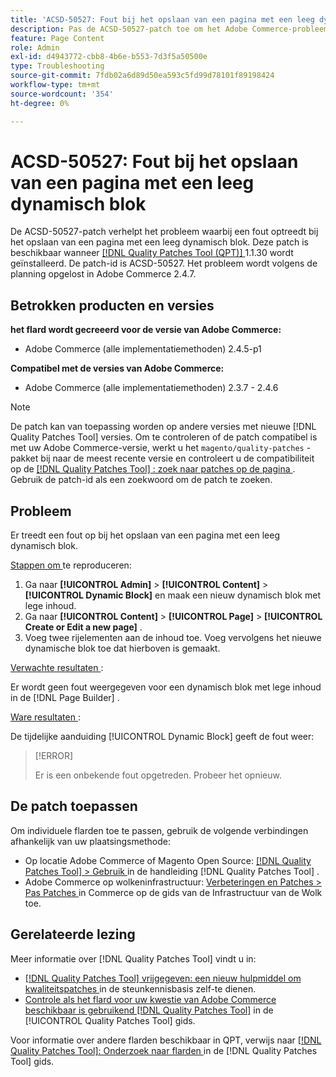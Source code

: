 ```yaml
---
title: 'ACSD-50527: Fout bij het opslaan van een pagina met een leeg dynamisch blok'
description: Pas de ACSD-50527-patch toe om het Adobe Commerce-probleem op te lossen waarbij een fout optreedt bij het opslaan van een pagina met een leeg dynamisch blok.
feature: Page Content
role: Admin
exl-id: d4943772-cbb8-4b6e-b553-7d3f5a50500e
type: Troubleshooting
source-git-commit: 7fdb02a6d89d50ea593c5fd99d78101f89198424
workflow-type: tm+mt
source-wordcount: '354'
ht-degree: 0%

---
```


# ACSD-50527: Fout bij het opslaan van een pagina met een leeg dynamisch blok

De ACSD-50527-patch verhelpt het probleem waarbij een fout optreedt bij het opslaan van een pagina met een leeg dynamisch blok. Deze patch is beschikbaar wanneer [[!DNL Quality Patches Tool (QPT)] ](https://experienceleague.adobe.com/nl/docs/commerce-operations/tools/quality-patches-tool/quality-patches-tool-to-self-serve-quality-patches) 1.1.30 wordt geïnstalleerd. De patch-id is ACSD-50527. Het probleem wordt volgens de planning opgelost in Adobe Commerce 2.4.7.

## Betrokken producten en versies

**het flard wordt gecreeerd voor de versie van Adobe Commerce:**

* Adobe Commerce (alle implementatiemethoden) 2.4.5-p1

**Compatibel met de versies van Adobe Commerce:**

* Adobe Commerce (alle implementatiemethoden) 2.3.7 - 2.4.6

>[!NOTE]
>
>De patch kan van toepassing worden op andere versies met nieuwe [!DNL Quality Patches Tool] versies. Om te controleren of de patch compatibel is met uw Adobe Commerce-versie, werkt u het `magento/quality-patches` -pakket bij naar de meest recente versie en controleert u de compatibiliteit op de [[!DNL Quality Patches Tool] : zoek naar patches op de pagina ](https://experienceleague.adobe.com/tools/commerce-quality-patches/index.html?lang=nl-NL) . Gebruik de patch-id als een zoekwoord om de patch te zoeken.

## Probleem

Er treedt een fout op bij het opslaan van een pagina met een leeg dynamisch blok.

<u> Stappen om </u> te reproduceren:

1. Ga naar **[!UICONTROL Admin]** > **[!UICONTROL Content]** > **[!UICONTROL Dynamic Block]** en maak een nieuw dynamisch blok met lege inhoud.
1. Ga naar **[!UICONTROL Content]** > **[!UICONTROL Page]** > **[!UICONTROL Create or Edit a new page]** .
1. Voeg twee rijelementen aan de inhoud toe. Voeg vervolgens het nieuwe dynamische blok toe dat hierboven is gemaakt.

<u> Verwachte resultaten </u>:

Er wordt geen fout weergegeven voor een dynamisch blok met lege inhoud in de [!DNL Page Builder] .

<u> Ware resultaten </u>:

De tijdelijke aanduiding [!UICONTROL Dynamic Block] geeft de fout weer:

>[!ERROR]
>
>Er is een onbekende fout opgetreden. Probeer het opnieuw.

## De patch toepassen

Om individuele flarden toe te passen, gebruik de volgende verbindingen afhankelijk van uw plaatsingsmethode:

* Op locatie Adobe Commerce of Magento Open Source: [[!DNL Quality Patches Tool] > Gebruik ](/help/tools/quality-patches-tool/usage.md) in de handleiding [!DNL Quality Patches Tool] .
* Adobe Commerce op wolkeninfrastructuur: [ Verbeteringen en Patches > Pas Patches ](https://experienceleague.adobe.com/docs/commerce-cloud-service/user-guide/develop/upgrade/apply-patches.html?lang=nl-NL) in Commerce op de gids van de Infrastructuur van de Wolk toe.

## Gerelateerde lezing

Meer informatie over [!DNL Quality Patches Tool] vindt u in:

* [[!DNL Quality Patches Tool]  vrijgegeven: een nieuw hulpmiddel om kwaliteitspatches ](https://experienceleague.adobe.com/nl/docs/commerce-operations/tools/quality-patches-tool/quality-patches-tool-to-self-serve-quality-patches) in de steunkennisbasis zelf-te dienen.
* [ Controle als het flard voor uw kwestie van Adobe Commerce beschikbaar is gebruikend  [!DNL Quality Patches Tool]](/help/tools/quality-patches-tool/patches-available-in-qpt/check-patch-for-magento-issue-with-magento-quality-patches.md) in de [!UICONTROL Quality Patches Tool] gids.


Voor informatie over andere flarden beschikbaar in QPT, verwijs naar [[!DNL Quality Patches Tool]: Onderzoek naar flarden ](https://experienceleague.adobe.com/tools/commerce-quality-patches/index.html?lang=nl-NL) in de [!DNL Quality Patches Tool] gids.
